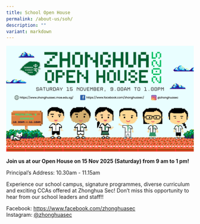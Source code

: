 ```yaml
---
title: School Open House
permalink: /about-us/soh/
description: ""
variant: markdown
---
```

![](/images/MOTD_ZHSS_2025.jpg)

**Join us at our Open House on 15 Nov 2025 (Saturday) from 9 am to 1 pm!**

Principal’s Address: 10.30am - 11.15am  
  
Experience our school campus, signature programmes, diverse curriculum and exciting CCAs offered at Zhonghua Sec! Don’t miss this opportunity to hear from our school leaders and staff!!

Facebook:&nbsp;[https://www.facebook.com/zhonghuasec  
](https://www.facebook.com/zhonghuasec)Instagram: [@zhonghuasec](https://www.instagram.com/zhonghuasec/)